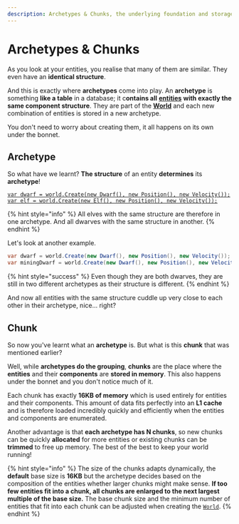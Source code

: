 ```yaml
---
description: Archetypes & Chunks, the underlying foundation and storage structure.
---
```


# Archetypes & Chunks

As you look at your entities, you realise that many of them are similar. They even have an **identical structure**.

And this is exactly where **archetypes** come into play. An **archetype** is something **like a table** in a database; it c**ontains all** [**entities**](entity.md) **with exactly the same component structure**. They are part of the [**World**](world.md) and each new combination of entities is stored in a new archetype.

You don't need to worry about creating them, it all happens on its own under the bonnet.

## Archetype

So what have we learnt? **The structure** of an entity **determines** its **archetype**!

<pre class="language-csharp"><code class="lang-csharp"><a data-footnote-ref href="#user-content-fn-1">var dwarf = world.Create(new Dwarf(), new Position(), new Velocity());</a>
<a data-footnote-ref href="#user-content-fn-2">var elf = world.Create(new Elf(), new Position(), new Velocity());</a>
</code></pre>

{% hint style="info" %}
All elves with the same structure are therefore in one archetype. And all dwarves with the same structure in another.
{% endhint %}

Let's look at another example.

```csharp
var dwarf = world.Create(new Dwarf(), new Position(), new Velocity());
var miningDwarf = world.Create(new Dwarf(), new Position(), new Velocity(), new Pickaxe());
```

{% hint style="success" %}
Even though they are both dwarves, they are still in two different archetypes as their structure is different.&#x20;
{% endhint %}

And now all entities with the same structure cuddle up very close to each other in their archetype, nice... right?

## Chunk

So now you've learnt what an **archetype** is. But what is this **chunk** that was mentioned earlier?

Well, while **archetypes do the grouping**, **chunks** are the place where the **entities** and their **components** are **stored in memory**. This also happens under the bonnet and you don't notice much of it.

Each chunk has exactly **16KB of memory** which is used entirely for entities and their components. This amount of data fits perfectly into an **L1 cache** and is therefore loaded incredibly quickly and efficiently when the entities and components are enumerated.&#x20;

Another advantage is that **each archetype has N chunks**, so new chunks can be quickly **allocated** for more entities or existing chunks can be **trimmed** to free up memory. The best of the best to keep your world running!

{% hint style="info" %}
The size of the chunks adapts dynamically, the **default** base size is **16KB** but the archetype decides based on the composition of the entities whether larger chunks might make sense. **If too few entities fit into a chunk, all chunks are enlarged to the next largest multiple of the base size.** The base chunk size and the minimum number of entities that fit into each chunk can be adjusted when creating the [`World`](world.md).
{% endhint %}

[^1]: Creates a dwarf entity which is in an archetype containing all entities with exactly the same components.

[^2]: Creates an elf entity which is in a different archetype where all entities have exactly the same components.
